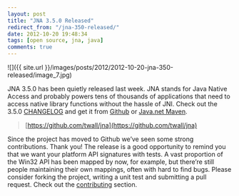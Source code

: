 ```yaml
---
layout: post
title: "JNA 3.5.0 Released"
redirect_from: "/jna-350-released/"
date: 2012-10-20 19:48:34
tags: [open source, jna, java]
comments: true
---
```

![]({{ site.url }}/images/posts/2012/2012-10-20-jna-350-released/image_7.jpg)

JNA 3.5.0 has been quietly released last week. JNA stands for Java Native Access and probably powers tens of thousands of applications that need to access native library functions without the hassle of JNI. Check out the 3.5.0 [CHANGELOG](https://github.com/twall/jna/blob/master/CHANGES.md) and get it from [Github](https://github.com/twall/jna) or [Java.net Maven](https://maven.java.net/index.html#nexus-search;quick~jna).

> [https://github.com/twall/jna](https://github.com/twall/jna)

Since the project has moved to Github we’ve seen some strong contributions. Thank you! The release is a good opportunity to remind you that we want your platform API signatures with tests. A vast proportion of the Win32 API has been mapped by now, for example, but there’re still people maintaining their own mappings, often with hard to find bugs. Please consider forking the project, writing a unit test and submitting a pull request. Check out the [contributing](https://github.com/twall/jna/blob/master/www/Contributing.md) section.
